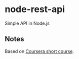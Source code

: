 # node-rest-api
Simple API in Node.js

## Notes

Based on [Coursera short course](https://www.coursera.org/learn/node-js-restful-api-backend-app/ungradedLab/sn2al/apis-in-node-js-write-a-restful-api-backend-application).
